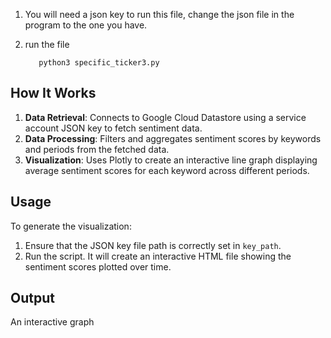 1. You will need a json key to run this file, change the json file in the program to the one you have.

2. run the file

          python3 specific_ticker3.py



## How It Works
1. **Data Retrieval**: Connects to Google Cloud Datastore using a service account JSON key to fetch sentiment data.
2. **Data Processing**: Filters and aggregates sentiment scores by keywords and periods from the fetched data.
3. **Visualization**: Uses Plotly to create an interactive line graph displaying average sentiment scores for each keyword across different periods.



## Usage
To generate the visualization:
1. Ensure that the JSON key file path is correctly set in `key_path`.
2. Run the script. It will create an interactive HTML file showing the sentiment scores plotted over time.

## Output
An interactive graph
